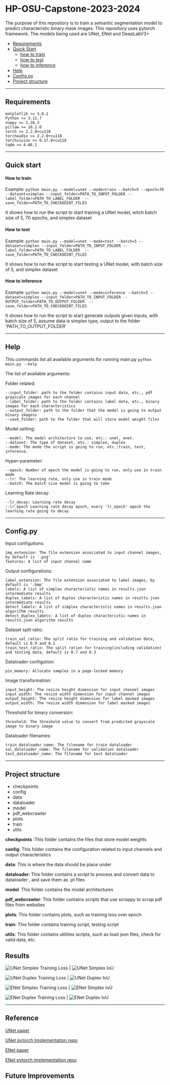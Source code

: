 # HP-OSU-Capstone-2023-2024

The purpose of this repository is to train a semantic segmentation model to predict characteristic binary mask images. This repository uses pytorch framework. The models being used are UNet, ENet and DeepLabV3+

- [Requirements](#requirements)
- [Quick Start](#quick-start)
	- [how to train](#how-to-train)
	- [how to test](#how-to-test)
	- [how to inference](#how-to-inference)
- [Help](#help)
- [Config.py](#configpy)
- [Project structure](#project-structure)
---
## Requirements
```
matplotlib >= 3.8.2
Python >= 3.11.7
numpy >= 1.26.3
pillow >= 10.2.0
torch >= 2.2.0+cu118
torchaudio >= 2.2.0+cu118
torchvision >= 0.17.0+cu118
tqdm >= 4.66.1
```
---
## Quick start

#### How to train
Example:
`python main.py --model=unet --mode=train --batch=5 --epoch=70 --dataset=simplex --input_folder=PATH_TO_INPUT_FOLDER --label_folder=PATH_TO_LABEL_FOLDER  --save_folder=PATH_TO_CHECKOOINT_FILES`

It shows how to run the script to start training a UNet model, witch batch size of 5, 70 epochs, and simplex dataset
#### How to test
Example:
`python main.py --model=unet --mode=test --batch=5 --dataset=simplex --input_folder=PATH_TO_INPUT_FOLDER --label_folder=PATH_TO_LABEL_FOLDER  --save_folder=PATH_TO_CHECKOOINT_FILES`

It shows how to run the script to start testing a UNet model, with batch size of 5, and simplex dataset
#### How to inference
Example:
`python main.py --model=unet --mode=inference --batch=5 --dataset=simplex --input_folder=PATH_TO_INPUT_FOLDER --OUTPUT_folder=PATH_TO_OUTPUT_FOLDER  --save_folder=PATH_TO_CHECKOOINT_FILES`

It shows how to run the script to start generate outputs given inputs, with batch size of 5, assume data is simplex type, output to the folder 'PATH_TO_OUTPUT_FOLDER'

---
## Help
This commands list all available arguments for running main.py
`python main.py --help`

The list of available arguments:

Folder related:
```
--input_folder: path to the folder contains input data, etc., pdf grayscale images for each channel
--label_folder: path to the folder contains label data, etc., binary images	for each characteristics	
--output_folder: path to the folder that the model is going to output binary imagess
--save_folder: path to the folder that will store model weight files
```

Model setting:
```
--model: The model architecture to use, etc.: unet, enet.
--dataset: The type of dataset, etc.: simplex, duplex
--mode: The mode the script is going to run, etc.:train, test, inference.
```
Hyper-parameter:
```
--epoch: Number of epoch the model is going to run, only use in train mode
--lr: The learning rate, only use in train mode
--batch: The batch size model is going to take
```
Learning Rate decay:
```
--lr_decay: Learning rate decay
--lr_epoch Learning rate decay epoch, every 'lr_epoch' epoch the learning rate going to decay 
```

---
## Config.py
Input configutions:
```
img_extension: The file extension associated to input channel images, by default is '.png'
features: A list of input channel name
```

Output configurations:
```
label_extension: The file extension associated to label images, by default is '.bmp'
labels: A list of simplex characteristic names in results.json intermediate results
duplex_labels: A list of duplex characteristic names in results.json intermediate results 
detect_labels: A list of simplex characteristic names in results.json algorithm results
detect_duplex_labels: A list of duplex characteristic names in results.json algorithm results
```

Dataset split ratio:
```
train_val_ratio: The split ratio for training and validation data, default is 0.9 and 0.1 
train_test_ratio: The split ration for training(including validation) and testing data, default is 0.7 and 0.3
```

Dataloader configution:
```
pin_memory: Allocate samples in a page-locked memory 
```

Image transformation:
```
input_height: The resize height dimension for input channel images 
input_width: The resize width dimension for input channel images
output_height: The resize height dimension for label masked images
output_width: The resize width dimension for label masked images
```

Threshold for binary conversion:
```
threshold: The threshold value to convert from predicted grayscale image to binary image
```

Dataloader filenames:
```
train_dataloader_name: The filename for train dataloader
val_dataloader_name: The filename for validation dataloader
test_dataloader_name: The filename for test dataloader
```

---
## Project structure

- checkpoints
- config
- data
- dataloader
- model
- pdf_webcrawler
- plots
- train
- utils

**checkpoints** :This folder contains the files that store model weights

**config**: This folder contains the configuration related to input channels and output characteristics

**data**: This is where the data should be place under

**dataloader**: This folder contains a script to process and convert data to dataloader , and save them as .pt files

**model**: This folder contains the model architectures

**pdf_webcrawler**: This folder contains scripts that use scrappy to scrap pdf files from websites

**plots**: This folder contains plots, such as training loss over epoch.

**train**: This folder contains training script, testing script

**utils**: This folder contains utilities scripts, such as load json files, check for valid data, etc.

## Results

![UNet Simplex Training Loss](./plots/unet-simplex-loss.png) | ![UNet Simplex IoU](./plots/unet-simplex-IoU.png)

![UNet Duplex Training Loss](./plots/unet-duplex-loss.png) | ![UNet Duplex IoU](./plots/unet-duplex-IoU.png)

![ENet Simplex Training Loss](./plots/enet-simplex-loss.png) | ![ENet Simplex IoU](./plots/enet-simplex-IoU.png)

![ENet Duplex Training Loss](./plots/enet-duplex-loss.png) | ![ENet Duplex IoU](./plots/enet-duplex-IoU.png)

---

## Reference
[UNet paper](https://arxiv.org/pdf/1505.04597.pdf)

[UNet pytorch Implementation repo](https://github.com/milesial/Pytorch-UNet)

[ENet paper](https://arxiv.org/pdf/1606.02147.pdf)

[ENet pytorch implementation repo](https://github.com/davidtvs/PyTorch-ENet)


## Future Improvements
